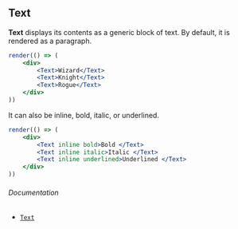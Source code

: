 ## Text

**Text** displays its contents as a generic block of text. By default, it is rendered as a paragraph.

```jsx
render(() => (
	<div>
		<Text>Wizard</Text>
		<Text>Knight</Text>
		<Text>Rogue</Text>
	</div>
))
```

It can also be inline, bold, italic, or underlined.

```jsx
render(() => (
	<div>
		<Text inline bold>Bold </Text>
		<Text inline italic>Italic </Text>
		<Text inline underlined>Underlined </Text>
	</div>
))
```

###### Documentation
- [`Text`](/wiki/modules/_components_typography_text_.html)
